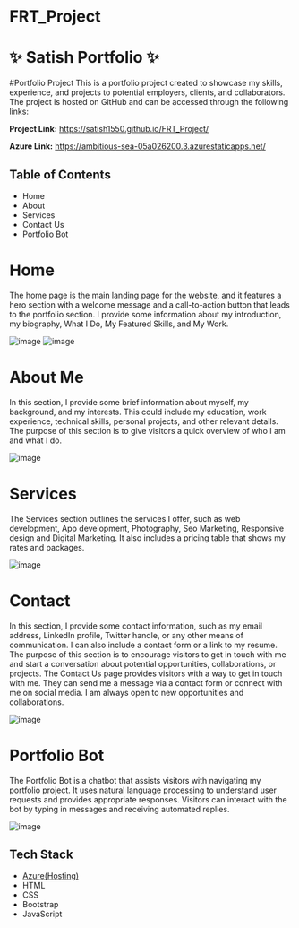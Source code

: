# FRT_Project

# ✨ Satish Portfolio ✨

#Portfolio Project
This is a portfolio project created to showcase my skills, experience, and projects to potential employers, clients, and collaborators. 
The project is hosted on GitHub and can be accessed through the following links:

**Project Link:** https://satish1550.github.io/FRT_Project/

**Azure Link:** https://ambitious-sea-05a026200.3.azurestaticapps.net/


## Table of Contents

- Home
- About
- Services
- Contact Us
- Portfolio Bot


# Home
The home page is the main landing page for the website, 
and it features a hero section with a welcome message and a call-to-action button that leads to the portfolio section.
I provide some information about my introduction, my biography, What I Do, My Featured Skills, and My Work.

![image](https://user-images.githubusercontent.com/103049738/232609772-4b60a9c8-bd57-4d01-acbd-3c7465ca87c5.png)
![image](https://user-images.githubusercontent.com/103049738/232609795-3b39335d-e9e8-4379-aa90-87963c1a2a4e.png)


# About Me
In this section, I provide some brief information about myself, my background, and my interests. 
This could include my education, work experience, technical skills, personal projects, and other relevant details. 
The purpose of this section is to give visitors a quick overview of who I am and what I do.

![image](https://user-images.githubusercontent.com/103049738/232609921-7012e899-26da-430f-a903-c9de8a72367f.png)


# Services
The Services section outlines the services I offer, such as web development, App development, Photography, Seo Marketing, Responsive design and Digital Marketing.
It also includes a pricing table that shows my rates and packages.

![image](https://user-images.githubusercontent.com/103049738/232610484-68a997a1-70cd-4e9c-a463-76b6bc01a2c1.png)


# Contact
In this section, I provide some contact information, such as my email address, LinkedIn profile, Twitter handle, or any other means of communication. 
I can also include a contact form or a link to my resume. The purpose of this section is to encourage visitors to get in touch with me and start a conversation about potential opportunities, collaborations, or projects.
The Contact Us page provides visitors with a way to get in touch with me. They can send me a message via a contact form or connect with me on social media. I am always open to new opportunities and collaborations.

![image](https://user-images.githubusercontent.com/103049738/232610982-96ef961b-70ce-40de-a944-189f6649f0cf.png)


# Portfolio Bot
The Portfolio Bot is a chatbot that assists visitors with navigating my portfolio project. It uses natural language processing to understand user requests and provides appropriate responses. 
Visitors can interact with the bot by typing in messages and receiving automated replies.

![image](https://user-images.githubusercontent.com/103049738/232611180-7e757147-3779-4dec-955b-57319999b83a.png)



## Tech Stack

- [Azure(Hosting)](https://azure.microsoft.com/en-in/features/azure-portal/)
- HTML
- CSS
- Bootstrap
- JavaScript
